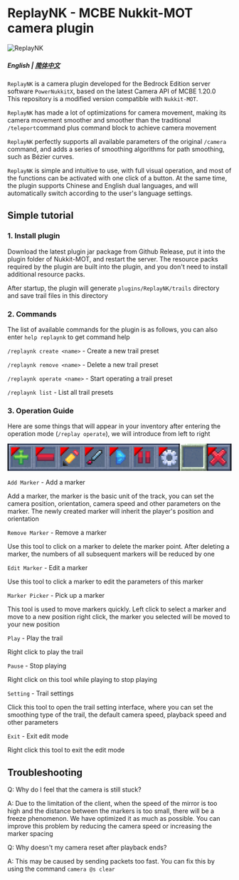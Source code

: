 # ReplayNK - MCBE Nukkit-MOT camera plugin

![ReplayNK](https://socialify.git.ci/MemoriesOfTime/ReplayNK/image?description=1&descriptionEditable=ReplayMod%20for%20MCBE!&font=Inter&forks=1&issues=1&language=1&name=1&owner=1&pattern=Plus&pulls=1&stargazers=1&theme=Light)

##### English | [简体中文](README_zh-cn.md)

`ReplayNK` is a camera plugin developed for the Bedrock Edition server software `PowerNukkitX`, based on the latest Camera API of MCBE 1.20.0  
This repository is a modified version compatible with `Nukkit-MOT`.

`ReplayNK` has made a lot of optimizations for camera movement, making its camera movement smoother and smoother than the traditional `/teleport`command plus command block to achieve camera movement

`ReplayNK` perfectly supports all available parameters of the original `/camera` command, and adds a series of smoothing algorithms for path smoothing, such as Bézier curves.

`ReplayNK` is simple and intuitive to use, with full visual operation, and most of the functions can be activated with one click of a button. At the same time, the plugin supports Chinese and English dual languages, and will automatically switch according to the user's language settings.

## Simple tutorial

### 1. Install plugin

Download the latest plugin jar package from Github Release, put it into the plugin folder of Nukkit-MOT, and restart the server. The resource packs required by the plugin are built into the plugin, and you don't need to install additional resource packs.

After startup, the plugin will generate `plugins/ReplayNK/trails` directory and save trail files in this directory

### 2. Commands

The list of available commands for the plugin is as follows, you can also enter `help replaynk` to get command help

`/replaynk create <name>` - Create a new trail preset

`/replaynk remove <name>` - Delete a new trail preset

`/replaynk operate <name>` - Start operating a trail preset

`/replaynk list` - List all trail presets

### 3. Operation Guide

Here are some things that will appear in your inventory after entering the operation mode (`/replay operate`), we will introduce from left to right

![tools.png](img%2Ftools.png)

`Add Marker` - Add a marker

Add a marker, the marker is the basic unit of the track, you can set the camera position, orientation, camera speed and other parameters on the marker. The newly created marker will inherit the player's position and orientation

`Remove Marker` - Remove a marker

Use this tool to click on a marker to delete the marker point. After deleting a marker, the numbers of all subsequent markers will be reduced by one

`Edit Marker` - Edit a marker

Use this tool to click a marker to edit the parameters of this marker

`Marker Picker` - Pick up a marker

This tool is used to move markers quickly. Left click to select a marker and move to a new position right click, the marker you selected will be moved to your new position

`Play` - Play the trail

Right click to play the trail

`Pause` - Stop playing

Right click on this tool while playing to stop playing

`Setting` - Trail settings

Click this tool to open the trail setting interface, where you can set the smoothing type of the trail, the default camera speed, playback speed and other parameters

`Exit` - Exit edit mode

Right click this tool to exit the edit mode

## Troubleshooting

Q: Why do I feel that the camera is still stuck?

A: Due to the limitation of the client, when the speed of the mirror is too high and the distance between the markers is too small, there will be a freeze phenomenon. We have optimized it as much as possible. You can improve this problem by reducing the camera speed or increasing the marker spacing

Q: Why doesn't my camera reset after playback ends?

A: This may be caused by sending packets too fast. You can fix this by using the command `camera @s clear`